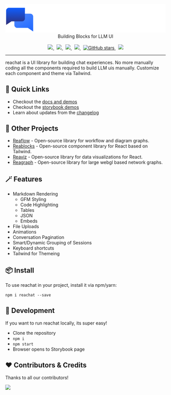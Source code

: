 <div align="center">
  <img width="650" src=".storybook/logo.png">
  <br />
  Building Blocks for LLM UI
  <br /><br />
  <a href="https://github.com/reaviz/reachat/actions/workflows/build.yml">
    <img src="https://github.com/reaviz/reachat/actions/workflows/build.yml/badge.svg" />
  </a>
  &nbsp;
  <a href="https://npm.im/reachat" target="_blank">
    <img src="https://img.shields.io/npm/v/reachat.svg" />
  </a>&nbsp;
  <a href="https://npm.im/reachat" target="_blank">
    <img src="https://badgen.net/npm/dw/reachat" />
  </a>&nbsp;
  <a href="https://github.com/reaviz/reachat/blob/master/LICENSE">
    <img src="https://badgen.now.sh/badge/license/apache2" />
  </a>&nbsp;
  <a href="https://github.com/reaviz/reachat">
    <img alt="GitHub stars" src="https://img.shields.io/github/stars/reaviz/reachat?style=social" />
  </a>&nbsp;
  <a href="https://discord.gg/tt8wGExq35" target="_blank">
    <img src="https://img.shields.io/discord/773948315037073409?label=discord" />
  </a>
</div>

---

reachat is a UI library for building chat experiences. No more manually coding
all the components required to build LLM uis manually. Customize each component and
theme via Tailwind.

## 🚀 Quick Links
- Checkout the [docs and demos](https://reachat.dev)
- Checkout the [storybook demos](https://storybook.reachat.dev)
- Learn about updates from the [changelog](CHANGELOG.md)

## 💎 Other Projects

- [Reaflow](https://reaflow.dev?utm=reagraph) - Open-source library for workflow and diagram graphs.
- [Reablocks](https://reablocks.dev?utm=reagraph) - Open-source component library for React based on Tailwind.
- [Reaviz](https://reaviz.dev?utm=reagraph) - Open-source library for data visualizations for React. 
- [Reagraph](https://reagraph.dev?utm=reaviz) - Open-source library for large webgl based network graphs.

## 🪄 Features
- Markdown Rendering
  - GFM Styling
  - Code Highlighting
  - Tables
  - JSON
  - Embeds
- File Uploads
- Animations
- Conversation Pagination
- Smart/Dynamic Grouping of Sessions
- Keyboard shortcuts
- Tailwind for Themeing

## 📦 Install

To use reachat in your project, install it via npm/yarn:

```
npm i reachat --save
```

## 🔭 Development

If you want to run reachat locally, its super easy!

- Clone the repository
- `npm i`
- `npm start`
- Browser opens to Storybook page

## ❤️ Contributors & Credits

Thanks to all our contributors!

<a href="https://github.com/reaviz/reaviz/graphs/contributors"><img src="https://opencollective.com/reaviz/contributors.svg?width=890" /></a>

